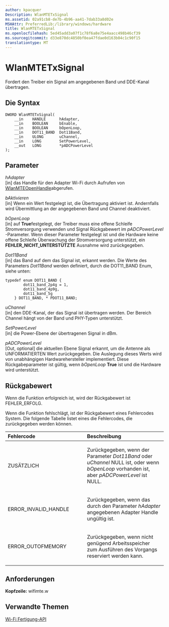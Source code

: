 ```yaml
---
author: kpacquer
Description: WlanMTETxSignal
ms.assetid: 02a91cb8-de7b-4b96-aa41-7dab33a8d02e
MSHAttr: PreferredLib:/library/windows/hardware
title: WlanMTETxSignal
ms.openlocfilehash: 5ed45add3a07f1c78f6a8e75e4aacc498b46cf39
ms.sourcegitcommit: d33e870dc4850bf0ea47fdae0d163b04c1c90f15
translationtype: MT
---
```

# <a name="wlanmtetxsignal"></a>WlanMTETxSignal


Fordert den Treiber ein Signal am angegebenen Band und DDE-Kanal übertragen.

## <a name="span-idsyntaxspanspan-idsyntaxspanspan-idsyntaxspansyntax"></a><span id="Syntax"></span><span id="syntax"></span><span id="SYNTAX"></span>Die Syntax


``` syntax
DWORD WlanMTETxSignal(
    __in    HANDLE      hAdapter,
    __in    BOOLEAN     bEnable,
    __in    BOOLEAN     bOpenLoop,
    __in    DOT11_BAND  Dot11Band,
    __in    ULONG       uChannel,
    __in    LONG        SetPowerLevel,
    __out   LONG        *pADCPowerLevel
);
```

## <a name="span-idparametersspanspan-idparametersspanspan-idparametersspanparameters"></a><span id="Parameters"></span><span id="parameters"></span><span id="PARAMETERS"></span>Parameter


<span id="hAdapter"></span><span id="hadapter"></span><span id="HADAPTER"></span>*hAdapter*  
\[in\] das Handle für den Adapter Wi-Fi durch Aufrufen von [WlanMTEOpenHandle](wlanmteopenhandle.md)abgerufen.

<span id="bEnable"></span><span id="benable"></span><span id="BENABLE"></span>*bAktivieren*  
\[in\] Wenn ein Wert festgelegt ist, die Übertragung aktiviert ist. Andernfalls wird Übermittlung an der angegebenen Band und Channel deaktiviert.

<span id="bOpenLoop"></span><span id="bopenloop"></span><span id="BOPENLOOP"></span>*bOpenLoop*  
\[in\] auf **True**festgelegt, der Treiber muss eine offene Schleife Stromversorgung verwenden und Signal Rückgabewert im *pADCPowerLevel* -Parameter. Wenn dieser Parameter festgelegt ist und die Hardware keine offene Schleife Überwachung der Stromversorgung unterstützt, ein **FEHLER\_NICHT\_UNTERSTÜTZTE** Ausnahme wird zurückgegeben.

<span id="Dot11Band"></span><span id="dot11band"></span><span id="DOT11BAND"></span>*Dot11Band*  
\[in\] das Band auf dem das Signal ist, erkannt werden. Die Werte des Parameters *Dot11Band* werden definiert, durch die DOT11\_BAND Enum, siehe unten:

``` syntax
typedef enum DOT11_BAND {
        dot11_band_2p4g = 1,
        dot11_band_4p9g,
        dot11_band_5g
    } DOT11_BAND, * PDOT11_BAND;
```

<span id="uChannel"></span><span id="uchannel"></span><span id="UCHANNEL"></span>*uChannel*  
\[in\] den DDE-Kanal, der das Signal ist übertragen werden. Der Bereich Channel hängt von der Band und PHY-Typen unterstützt.

<span id="SetPowerLevel"></span><span id="setpowerlevel"></span><span id="SETPOWERLEVEL"></span>*SetPowerLevel*  
\[in\] die Power-Ebene der übertragenen Signal in dBm.

<span id="pADCPowerLevel"></span><span id="padcpowerlevel"></span><span id="PADCPOWERLEVEL"></span>*pADCPowerLevel*  
\[Out, optional\] die aktuellen Ebene Signal erkannt, um die Antenne als UNFORMATIERTEN Wert zurückgegeben. Die Auslegung dieses Werts wird von unabhängigen Hardwarehersteller implementiert. Diese Rückgabeparameter ist gültig, wenn *bOpenLoop* **True** ist und die Hardware wird unterstützt.

## <a name="span-idreturnvaluespanspan-idreturnvaluespanspan-idreturnvaluespanreturn-value"></a><span id="Return_Value"></span><span id="return_value"></span><span id="RETURN_VALUE"></span>Rückgabewert


Wenn die Funktion erfolgreich ist, wird der Rückgabewert ist FEHLER\_ERFOLG.

Wenn die Funktion fehlschlägt, ist der Rückgabewert eines Fehlercodes System. Die folgende Tabelle listet eines die Fehlercodes, die zurückgegeben werden können.

<table>
<colgroup>
<col width="50%" />
<col width="50%" />
</colgroup>
<thead>
<tr class="header">
<th align="left">Fehlercode</th>
<th align="left">Beschreibung</th>
</tr>
</thead>
<tbody>
<tr class="odd">
<td align="left"><p>ZUSÄTZLICH</p></td>
<td align="left"><p>Zurückgegeben, wenn der Parameter <em>Dot11Band</em> oder <em>uChannel</em> NULL ist, oder wenn <em>bOpenLoop</em> vorhanden ist, aber <em>pADCPowerLevel</em> ist NULL.</p></td>
</tr>
<tr class="even">
<td align="left"><p>ERROR_INVALID_HANDLE</p></td>
<td align="left"><p>Zurückgegeben, wenn das durch den Parameter <em>hAdapter</em> angegebenen Adapter Handle ungültig ist.</p></td>
</tr>
<tr class="odd">
<td align="left"><p>ERROR_OUTOFMEMORY</p></td>
<td align="left"><p>Zurückgegeben, wenn nicht genügend Arbeitsspeicher zum Ausführen des Vorgangs reserviert werden kann.</p></td>
</tr>
</tbody>
</table>

 

## <a name="span-idrequirementsspanspan-idrequirementsspanspan-idrequirementsspanrequirements"></a><span id="Requirements"></span><span id="requirements"></span><span id="REQUIREMENTS"></span>Anforderungen


**Kopfzeile:** wifimte.w

## <a name="span-idrelatedtopicsspanrelated-topics"></a><span id="related_topics"></span>Verwandte Themen


[Wi-Fi Fertigung-API](wi-fi-manufacturing-api.md)

 

 






